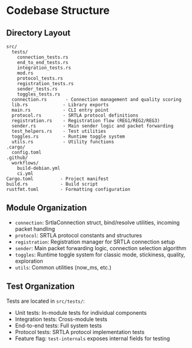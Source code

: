 # Codebase Structure

## Directory Layout
```
src/
  tests/
    connection_tests.rs
    end_to_end_tests.rs
    integration_tests.rs
    mod.rs
    protocol_tests.rs
    registration_tests.rs
    sender_tests.rs
    toggles_tests.rs
  connection.rs       - Connection management and quality scoring
  lib.rs             - Library exports
  main.rs            - CLI entry point
  protocol.rs        - SRTLA protocol definitions
  registration.rs    - Registration flow (REG1/REG2/REG3)
  sender.rs          - Main sender logic and packet forwarding
  test_helpers.rs    - Test utilities
  toggles.rs         - Runtime toggle system
  utils.rs           - Utility functions
.cargo/
  config.toml
.github/
  workflows/
    build-debian.yml
    ci.yml
Cargo.toml          - Project manifest
build.rs            - Build script
rustfmt.toml        - Formatting configuration
```

## Module Organization
- `connection`: SrtlaConnection struct, bind/resolve utilities, incoming packet handling
- `protocol`: SRTLA protocol constants and structures
- `registration`: Registration manager for SRTLA connection setup
- `sender`: Main packet forwarding logic, connection selection algorithm
- `toggles`: Runtime toggle system for classic mode, stickiness, quality, exploration
- `utils`: Common utilities (now_ms, etc.)

## Test Organization
Tests are located in `src/tests/`:
- Unit tests: In-module tests for individual components
- Integration tests: Cross-module tests
- End-to-end tests: Full system tests
- Protocol tests: SRTLA protocol implementation tests
- Feature flag: `test-internals` exposes internal fields for testing
